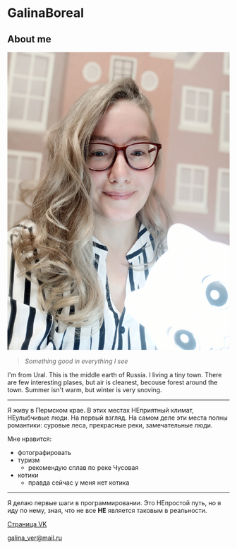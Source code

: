 # GalinaBoreal
## About me
![](uHuciRvJsb8.jpg)
> _Something good in everything I see_

I'm from Ural. This is the middle earth of Russia. 
I living a tiny town. There are few interesting plases, but air is cleanest, becouse forest around the town. Summer isn't warm, but winter is very snoving.

---

Я живу в Пермском крае. В этих местах НЕприятный климат, НЕулыбчивые люди. На первый взгляд. На самом деле эти места полны романтики: суровые леса, прекрасные реки, замечательные люди. 

Мне нравится:
- фотографировать
- туризм 
  - рекомендую сплав по реке Чусовая
- котики
  - правда сейчас у меня нет котика

---

Я делаю первые шаги в программировании. Это НЕпростой путь, но я иду по нему, зная, что не все **НЕ** является таковым в реальности.

[Страница VK](https://m.vk.com/id216904669)

galina_ver@mail.ru